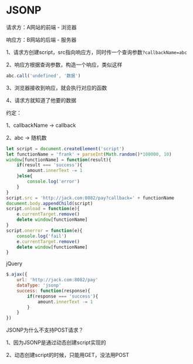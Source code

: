 # JSONP

请求方：A网站的前端 - 浏览器

响应方：B网站的后端 - 服务器

1、请求方创建script，src指向响应方，同时传一个查询参数`?callbackName=abc`

2、响应方根据查询参数，构造一个响应，类似这样

```js
abc.call('undefined', '数据')
```

3、浏览器接收到响应，就会执行对应的函数

4、请求方就知道了他要的数据

约定：

1、callbackName -> callback

2、abc -> 随机数

```js
let script = document.createElement('script')
let functionName = 'frank' + parseInt(Math.random()*100000, 10)
window[functionName] = function(result){
    if(result === 'success'){
        amount.innerText -= 1
    }else{
        console.log('error')
    }
}
script.src = 'http://jack.com:8082/pay?callback=' + functionName
document.body.appendChild(script)
script.onload = function(e){
    e.currentTarget.remove()
    delete window[functionName]
}
script.onerror = function(e){
    console.log('fail')
    e.currentTarget.remove()
    delete window[functionName]
}
```

jQuery

```js
$.ajax({
    url: 'http://jack.com:8082/pay'
    dataType: 'jsonp'
    success: function(response){
        if(response === 'success'){
            amount.innerText -= 1
        }
    }
})
```

JSONP为什么不支持POST请求？

1、因为JSONP是通过动态创建script实现的

2、动态创建script的时候，只能用GET，没法用POST